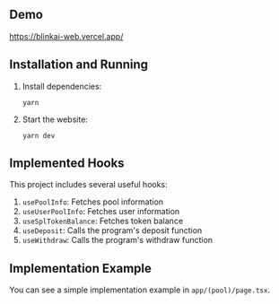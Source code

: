 ## Demo

https://blinkai-web.vercel.app/

## Installation and Running

1. Install dependencies:

   ```
   yarn
   ```

2. Start the website:
   ```
   yarn dev
   ```

## Implemented Hooks

This project includes several useful hooks:

1. `usePoolInfo`: Fetches pool information
2. `useUserPoolInfo`: Fetches user information
3. `useSplTokenBalance`: Fetches token balance
4. `useDeposit`: Calls the program's deposit function
5. `useWithdraw`: Calls the program's withdraw function

## Implementation Example

You can see a simple implementation example in `app/(pool)/page.tsx`.
